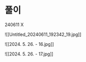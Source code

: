 # 풀이

240611 X

![[Untitled_20240611_192342_19.jpg]]


![[2024. 5. 26. - 16.jpg]]

![[2024. 5. 26. - 17.jpg]]
